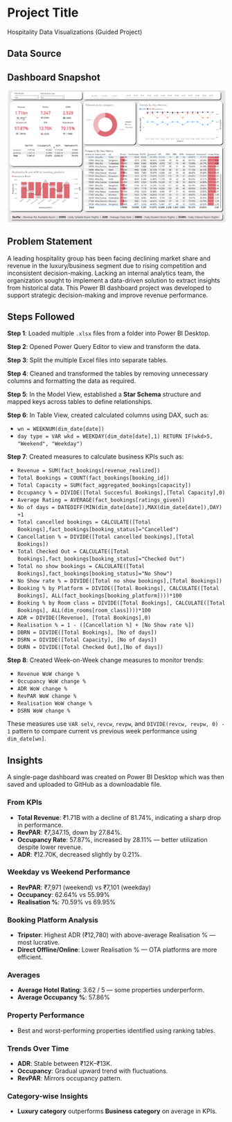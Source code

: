 # Project Title

Hospitality Data Visualizations (Guided Project)

## Data Source 
 

## Dashboard Snapshot
![Dashboard Snapshot](Snapshots/Dashboard.png)

## Problem Statement

A leading hospitality group has been facing declining market share and revenue in the luxury/business segment due to rising competition and inconsistent decision-making. Lacking an internal analytics team, the organization sought to implement a data-driven solution to extract insights from historical data. This Power BI dashboard project was developed to support strategic decision-making and improve revenue performance.

## Steps Followed

**Step 1**: Loaded multiple `.xlsx` files from a folder into Power BI Desktop.

**Step 2**: Opened Power Query Editor to view and transform the data.

**Step 3**: Split the multiple Excel files into separate tables.

**Step 4**: Cleaned and transformed the tables by removing unnecessary columns and formatting the data as required.

**Step 5**: In the Model View, established a **Star Schema** structure and mapped keys across tables to define relationships.

**Step 6**: In Table View, created calculated columns using DAX, such as:

* `wn = WEEKNUM(dim_date[date])`
* `day type = VAR wkd = WEEKDAY(dim_date[date],1) RETURN IF(wkd>5, "Weekend", "Weekday")`

**Step 7**: Created measures to calculate business KPIs such as:

* `Revenue = SUM(fact_bookings[revenue_realized])`
* `Total Bookings = COUNT(fact_bookings[booking_id])`
* `Total Capacity = SUM(fact_aggregated_bookings[capacity])`
* `Occupancy % = DIVIDE([Total Succesful Bookings],[Total Capacity],0)`
* `Average Rating = AVERAGE(fact_bookings[ratings_given])`
* `No of days = DATEDIFF(MIN(dim_date[date]),MAX(dim_date[date]),DAY) +1`
* `Total cancelled bookings = CALCULATE([Total Bookings],fact_bookings[booking_status]="Cancelled")`
* `Cancellation % = DIVIDE([Total cancelled bookings],[Total Bookings])`
* `Total Checked Out = CALCULATE([Total Bookings],fact_bookings[booking_status]="Checked Out")`
* `Total no show bookings = CALCULATE([Total Bookings],fact_bookings[booking_status]="No Show")`
* `No Show rate % = DIVIDE([Total no show bookings],[Total Bookings])`
* `Booking % by Platform = DIVIDE([Total Bookings], CALCULATE([Total Bookings], ALL(fact_bookings[booking_platform])))*100`
* `Booking % by Room class = DIVIDE([Total Bookings], CALCULATE([Total Bookings], ALL(dim_rooms[room_class])))*100`
* `ADR = DIVIDE([Revenue], [Total Bookings],0)`
* `Realisation % = 1 - ([Cancellation %] + [No Show rate %])`
* `DBRN = DIVIDE([Total Bookings], [No of days])`
* `DSRN = DIVIDE([Total Capacity], [No of days])`
* `DURN = DIVIDE([Total Checked Out],[No of days])`

**Step 8**: Created Week-on-Week change measures to monitor trends:

* `Revenue WoW change %`
* `Occupancy WoW change %`
* `ADR WoW change %`
* `RevPAR WoW change %`
* `Realisation WoW change %`
* `DSRN WoW change %`

These measures use `VAR selv`, `revcw`, `revpw`, and `DIVIDE(revcw, revpw, 0) - 1` pattern to compare current vs previous week performance using `dim_date[wn]`.

## Insights

A single-page dashboard was created on Power BI Desktop which was then saved and uploaded to GitHub as a downloadable file.

### From KPIs

* **Total Revenue**: ₹1.71B with a decline of 81.74%, indicating a sharp drop in performance.
* **RevPAR**: ₹7,347.15, down by 27.84%.
* **Occupancy Rate**: 57.87%, increased by 28.11% — better utilization despite lower revenue.
* **ADR**: ₹12.70K, decreased slightly by 0.21%.

### Weekday vs Weekend Performance

* **RevPAR**: ₹7,971 (weekend) vs ₹7,101 (weekday)
* **Occupancy**: 62.64% vs 55.99%
* **Realisation %**: 70.59% vs 69.95%

### Booking Platform Analysis

* **Tripster**: Highest ADR (₹12,780) with above-average Realisation % — most lucrative.
* **Direct Offline/Online**: Lower Realisation % — OTA platforms are more efficient.

### Averages

* **Average Hotel Rating**: 3.62 / 5 — some properties underperform.
* **Average Occupancy %**: 57.86%

### Property Performance

* Best and worst-performing properties identified using ranking tables.

### Trends Over Time

* **ADR**: Stable between ₹12K–₹13K.
* **Occupancy**: Gradual upward trend with fluctuations.
* **RevPAR**: Mirrors occupancy pattern.

### Category-wise Insights

* **Luxury category** outperforms **Business category** on average in KPIs.
